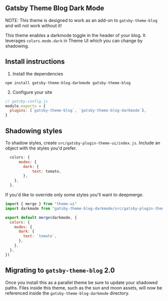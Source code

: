 ## Gatsby Theme Blog Dark Mode

NOTE: This theme is designed to work as an add-on to `gatsby-theme-blog` and will not work without it!

This theme enables a darkmode toggle in the header of your blog. It leverages `colors.mode.dark` in Theme UI which you can change by shadowing.

## Install instructions

1. Install the dependencies

```shell
npm install gatsby-theme-blog-darkmode gatsby-theme-blog
```

2. Configure your site

```javascript
// gatsby-config.js
module.exports = {
  plugins: [`gatsby-theme-blog`, `gatsby-theme-blog-darkmode`],
}
```

## Shadowing styles

To shadow styles, create `src/gatsby-plugin-theme-ui/index.js`. Include an object with the styles you'd prefer.

```javascript
  colors: {
      modes: {
        dark: {
            text: tomato,
        },
    },
  },
```

If you'd like to override only some styles you'll want to deepmerge.

```javascript
import { merge } from "theme-ui"
import darkmode from "gatsby-theme-blog-darkmode/src/gatsby-plugin-theme-ui"

export default merge(darkmode, {
  colors: {
    modes: {
      dark: {
        text: `tomato`,
      },
    },
  },
})
```

## Migrating to `gatsby-theme-blog` 2.0

Once you install this as a parallel theme be sure to update your shadowed paths. Files inside this theme, such as the sun and moon assets, will now be referenced inside the `gatsby-theme-blog-darkmode` directory.
